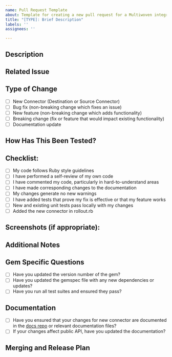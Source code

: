 ```yaml
---
name: Pull Request Template
about: Template for creating a new pull request for a Multiwoven integrations gem
title: "[TYPE]: Brief Description"
labels: ''
assignees: ''

---
```


## Description
<!-- A brief description of what this pull request does. Include the purpose of the change and any relevant context. -->

## Related Issue
<!-- Link to any related issues or indicate 'None' if applicable -->

## Type of Change
- [ ] New Connector (Destination or Source Connector)
- [ ] Bug fix (non-breaking change which fixes an issue)
- [ ] New feature (non-breaking change which adds functionality)
- [ ] Breaking change (fix or feature that would impact existing functionality)
- [ ] Documentation update

## How Has This Been Tested?
<!-- Describe the tests that you ran to verify your changes. Provide instructions so we can reproduce. Please also list any relevant details for your test configuration. -->

## Checklist:
- [ ] My code follows Ruby style guidelines
- [ ] I have performed a self-review of my own code
- [ ] I have commented my code, particularly in hard-to-understand areas
- [ ] I have made corresponding changes to the documentation
- [ ] My changes generate no new warnings
- [ ] I have added tests that prove my fix is effective or that my feature works
- [ ] New and existing unit tests pass locally with my changes
- [ ] Added the new connector in rollout.rb

## Screenshots (if appropriate):

## Additional Notes
<!-- Any additional information that you think is important. -->

## Gem Specific Questions
- [ ] Have you updated the version number of the gem?
- [ ] Have you updated the gemspec file with any new dependencies or updates?
- [ ] Have you run all test suites and ensured they pass?

## Documentation
- [ ] Have you ensured that your changes for new connector are documented in the [docs repo](https://github.com/Multiwoven/docs) or relevant documentation files?
- [ ] If your changes affect public API, have you updated the documentation?

## Merging and Release Plan
<!-- Outline your plan for merging and releasing the changes. This could include steps for manual testing, release scheduling, or coordinating with other team members. -->
